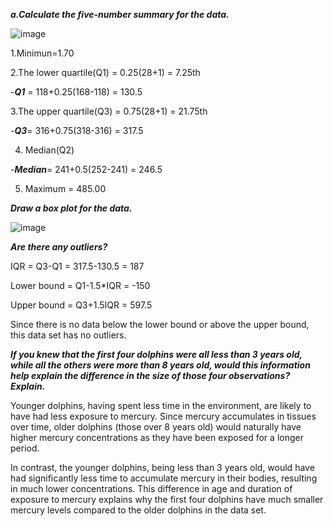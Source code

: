 ***a.Calculate the five-number summary for the data.***

![image](https://github.com/user-attachments/assets/36089440-ee8d-445a-b565-c9fcd38331a5)

1.Minimun=1.70

2.The lower quartile(Q1) = 0.25(28+1) = 7.25th

  -***Q1*** = 118+0.25(168-118) = 130.5

3.The upper quartile(Q3) = 0.75(28+1) = 21.75th

  -***Q3***= 316+0.75(318-316) = 317.5

4. Median(Q2)

  -***Median***= 241+0.5(252-241) = 246.5

5. Maximum = 485.00

***Draw a box plot for the data.***

![image](https://github.com/user-attachments/assets/12779be9-3448-44b8-9273-e9a6751bc8cb)


***Are there any outliers?***

IQR = Q3-Q1 = 317.5-130.5 = 187

Lower bound = Q1-1.5*IQR = -150 

Upper bound = Q3+1.5IQR = 597.5
   
Since there is no data below the lower bound or above the upper bound, this data set has no outliers.


***If you knew that the first four dolphins were all less than 3 years old, while all the others were more than 8 years old, would this information help explain the difference in the size of those four observations? Explain.***

Younger dolphins, having spent less time in the environment, are likely to have had less exposure to mercury. Since mercury accumulates in tissues over time, older dolphins (those over 8 years old) would naturally have higher mercury concentrations as they have been exposed for a longer period.

In contrast, the younger dolphins, being less than 3 years old, would have had significantly less time to accumulate mercury in their bodies, resulting in much lower concentrations. This difference in age and duration of exposure to mercury explains why the first four dolphins have much smaller mercury levels compared to the older dolphins in the data set.
